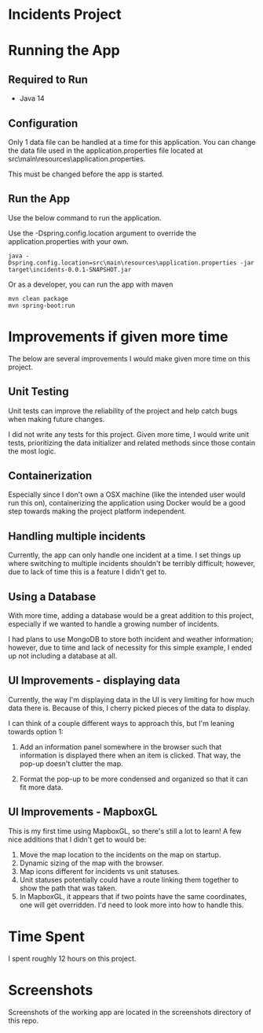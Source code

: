 # Incidents Project

# Running the App

## Required to Run
- Java 14

## Configuration

Only 1 data file can be handled at a time for this application. You can change the data file used in the application.properties file located at src\main\resources\application.properties.

This must be changed before the app is started.

## Run the App

Use the below command to run the application. 

Use the -Dspring.config.location argument to override the application.properties with your own.

    java -Dspring.config.location=src\main\resources\application.properties -jar target\incidents-0.0.1-SNAPSHOT.jar

Or as a developer, you can run the app with maven

    mvn clean package
    mvn spring-boot:run

# Improvements if given more time

The below are several improvements I would make given more time on this project.

## Unit Testing

Unit tests can improve the reliability of the project and help catch bugs when making future changes.

I did not write any tests for this project. Given more time, I would write unit tests, prioritizing the data initializer and related methods since those contain the most logic.

## Containerization

Especially since I don't own a OSX machine (like the intended user would run this on), containerizing the application using Docker would be a good step towards making the project platform independent. 

## Handling multiple incidents

Currently, the app can only handle one incident at a time. I set things up where switching to multiple incidents shouldn't be terribly difficult; however, due to lack of time this is a feature I didn't get to.

## Using a Database

With more time, adding a database would be a great addition to this project, especially if we wanted to handle a growing number of incidents.

I had plans to use MongoDB to store both incident and weather information; however, due to time and lack of necessity for this simple example, I ended up not including a database at all.

## UI Improvements - displaying data

Currently, the way I'm displaying data in the UI is very limiting for how much data there is. Because of this, I cherry picked pieces of the data to display.

I can think of a couple different ways to approach this, but I'm leaning towards option 1:

1. Add an information panel somewhere in the browser such that information is displayed there when an item is clicked. That way, the pop-up doesn't clutter the map.

2. Format the pop-up to be more condensed and organized so that it can fit more data.

## UI Improvements - MapboxGL

This is my first time using MapboxGL, so there's still a lot to learn! A few nice additions that I didn't get to would be:

1. Move the map location to the incidents on the map on startup.
2. Dynamic sizing of the map with the browser.
3. Map icons different for incidents vs unit statuses.
4. Unit statuses potentially could have a route linking them together to show the path that was taken.
5. In MapboxGL, it appears that if two points have the same coordinates, one will get overridden. I'd need to look more into how to handle this.

# Time Spent

I spent roughly 12 hours on this project.

# Screenshots

Screenshots of the working app are located in the screenshots directory of this repo.
